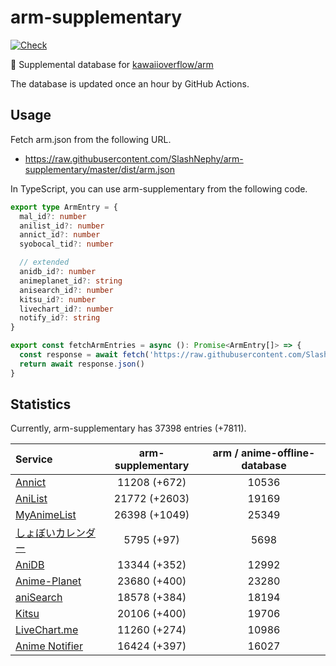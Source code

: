 # arm-supplementary

[![Check](https://github.com/SlashNephy/arm-supplementary/actions/workflows/check-node.yml/badge.svg)](https://github.com/SlashNephy/arm-supplementary/actions/workflows/check-node.yml)

💊 Supplemental database for [kawaiioverflow/arm](https://github.com/kawaiioverflow/arm)

The database is updated once an hour by GitHub Actions.

## Usage

Fetch arm.json from the following URL.

- https://raw.githubusercontent.com/SlashNephy/arm-supplementary/master/dist/arm.json

In TypeScript, you can use arm-supplementary from the following code.

```TypeScript
export type ArmEntry = {
  mal_id?: number
  anilist_id?: number
  annict_id?: number
  syobocal_tid?: number

  // extended
  anidb_id?: number
  animeplanet_id?: string
  anisearch_id?: number
  kitsu_id?: number
  livechart_id?: number
  notify_id?: string
}

export const fetchArmEntries = async (): Promise<ArmEntry[]> => {
  const response = await fetch('https://raw.githubusercontent.com/SlashNephy/arm-supplementary/master/dist/arm.json')
  return await response.json()
}
```

## Statistics

Currently, arm-supplementary has 37398 entries (+7811).

| Service                                     | arm-supplementary | arm / anime-offline-database |
| :------------------------------------------ | :---------------: | :--------------------------: |
| [Annict](https://annict.com)                |   11208 (+672)    |            10536             |
| [AniList](https://anilist.co)               |   21772 (+2603)   |            19169             |
| [MyAnimeList](https://myanimelist.net)      |   26398 (+1049)   |            25349             |
| [しょぼいカレンダー](https://cal.syoboi.jp) |    5795 (+97)     |             5698             |
| [AniDB](https://anidb.net)                  |   13344 (+352)    |            12992             |
| [Anime-Planet](https://anime-planet.com)    |   23680 (+400)    |            23280             |
| [aniSearch](https://anisearch.com)          |   18578 (+384)    |            18194             |
| [Kitsu](https://kitsu.io)                   |   20106 (+400)    |            19706             |
| [LiveChart.me](https://livechart.me)        |   11260 (+274)    |            10986             |
| [Anime Notifier](https://notify.moe)        |   16424 (+397)    |            16027             |
